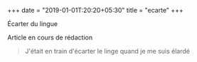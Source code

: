 +++
date = "2019-01-01T:20:20+05:30"
title = "ecarte"
+++

Écarter du lingue
<!--more-->
Article en cours de rédaction

> J'était en train d'écarter le linge quand je me suis élardé

